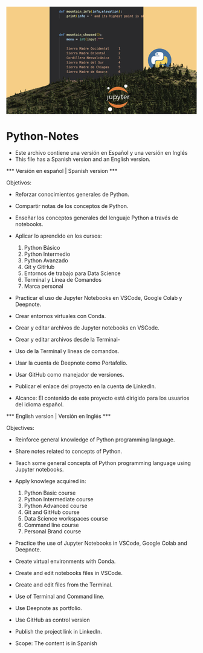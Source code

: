 ![Images](1641962814783.jpeg)
# Python-Notes
- Este archivo contiene una versión en Español y una versión en Inglés 
- This file has a Spanish version and an English version.

*** Versión en español | Spanish version ***

Objetivos: 
* Reforzar conocimientos generales de Python. 
* Compartir notas de los conceptos de Python. 
* Enseñar los conceptos generales del lenguaje Python a través de notebooks.
* Aplicar lo aprendido en los cursos: 
    1. Python Básico 
    2. Python Intermedio
    3. Python Avanzado
    4. Git y GitHub
    5. Entornos de trabajo para Data Science
    6. Terminal y Línea de Comandos
    7. Marca personal

* Practicar el uso de Jupyter Notebooks en VSCode, Google Colab y Deepnote.
* Crear entornos virtuales con Conda.
* Crear y editar archivos de Jupyter notebooks en VSCode.
* Crear y editar archivos desde la Terminal-
* Uso de la Terminal y líneas de comandos.
* Usar la cuenta de Deepnote como Portafolio.
* Usar GitHub como manejador de versiones. 
* Publicar el enlace del proyecto en la cuenta de LinkedIn.

- Alcance: El contenido de este proyecto está dirigido para los usuarios del idioma español.

*** English version | Versión en Inglés ***

Objectives: 
* Reinforce general knowledge of Python programming language. 
* Share notes related to concepts of Python. 
* Teach some general concepts of Python programming language using Jupyter notebooks.
* Apply knowlege acquired in: 
    1. Python Basic course 
    2. Python Intermediate course 
    3. Python Advanced course 
    4. Git and GitHub course 
    5. Data Science workspaces course 
    6. Command line course 
    7. Personal Brand course 

* Practice the use of Jupyter Notebooks in VSCode, Google Colab and Deepnote.
* Create virtual environments with Conda.
* Create and edit notebooks files in VSCode.
* Create and edit files from the Terminal.
* Use of Terminal and Command line.
* Use Deepnote as portfolio. 
* Use GitHub as control version 
* Publish the project link in LinkedIn.

- Scope: The content is in Spanish



